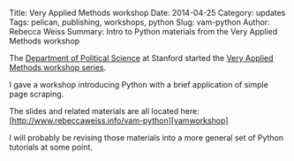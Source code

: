 Title: Very Applied Methods workshop
Date: 2014-04-25
Category: updates
Tags: pelican, publishing, workshops, python
Slug: vam-python
Author: Rebecca Weiss
Summary: Intro to Python materials from the Very Applied Methods workshop

The [Department of Political Science][polisci] at Stanford started the [Very Applied Methods workshop series][vam].

I gave a workshop introducing Python with a brief application of simple page scraping.  

The slides and related materials are all located here: [http://www.rebeccaweiss.info/vam-python][vamworkshop]

I will probably be revising those materials into a more general set of Python tutorials at some point.

[polisci]: https://politicalscience.stanford.edu/
[vam]: https://politicalscience.stanford.edu/workshops/political-methodology-workshop
[vamworkshop]: http://www.rebeccaweiss.info/vam-python/